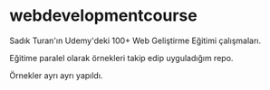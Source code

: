 # webdevelopmentcourse
Sadık Turan'ın Udemy'deki 100+ Web Geliştirme Eğitimi çalışmaları.

Eğitime paralel olarak örnekleri takip edip uyguladığım repo.

Örnekler ayrı ayrı yapıldı.
